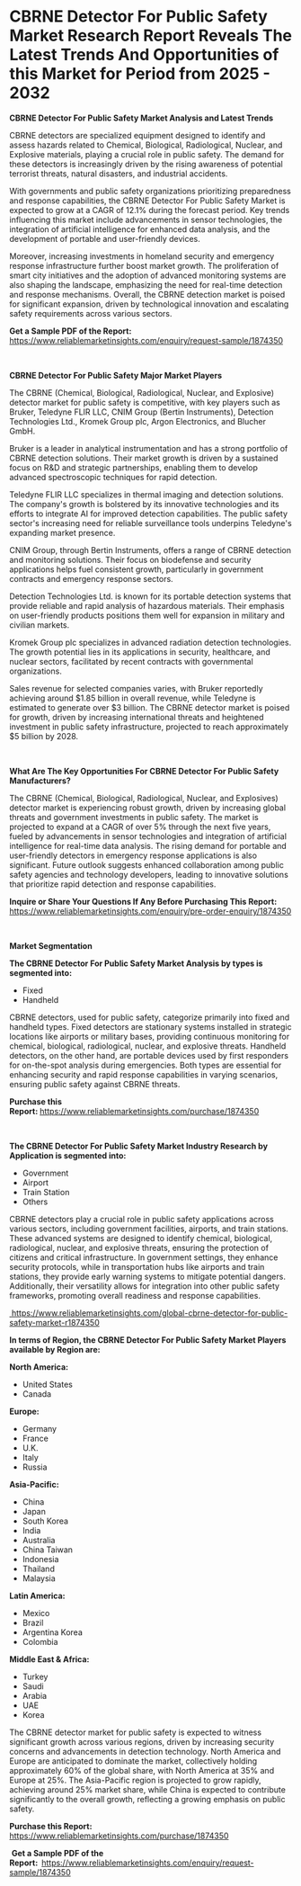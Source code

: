 <p><h1>CBRNE Detector For Public Safety Market Research Report Reveals The Latest Trends And Opportunities of this Market for Period from 2025 - 2032</h1></p><p><strong>CBRNE Detector For Public Safety Market Analysis and Latest Trends</strong></p>
<p><p>CBRNE detectors are specialized equipment designed to identify and assess hazards related to Chemical, Biological, Radiological, Nuclear, and Explosive materials, playing a crucial role in public safety. The demand for these detectors is increasingly driven by the rising awareness of potential terrorist threats, natural disasters, and industrial accidents. </p><p>With governments and public safety organizations prioritizing preparedness and response capabilities, the CBRNE Detector For Public Safety Market is expected to grow at a CAGR of 12.1% during the forecast period. Key trends influencing this market include advancements in sensor technologies, the integration of artificial intelligence for enhanced data analysis, and the development of portable and user-friendly devices. </p><p>Moreover, increasing investments in homeland security and emergency response infrastructure further boost market growth. The proliferation of smart city initiatives and the adoption of advanced monitoring systems are also shaping the landscape, emphasizing the need for real-time detection and response mechanisms. Overall, the CBRNE detection market is poised for significant expansion, driven by technological innovation and escalating safety requirements across various sectors.</p></p>
<p><strong>Get a Sample PDF of the Report:&nbsp;</strong> <a href="https://www.reliablemarketinsights.com/enquiry/request-sample/1874350?utm_campaign=2638&utm_medium=2&utm_source=Github&utm_content=ia&utm_term=12042025&utm_id=cbrne-detector-for-public-safety">https://www.reliablemarketinsights.com/enquiry/request-sample/1874350</a></p>
<p>&nbsp;</p>
<p><strong>CBRNE Detector For Public Safety Major Market Players</strong></p>
<p><p>The CBRNE (Chemical, Biological, Radiological, Nuclear, and Explosive) detector market for public safety is competitive, with key players such as Bruker, Teledyne FLIR LLC, CNIM Group (Bertin Instruments), Detection Technologies Ltd., Kromek Group plc, Argon Electronics, and Blucher GmbH. </p><p>Bruker is a leader in analytical instrumentation and has a strong portfolio of CBRNE detection solutions. Their market growth is driven by a sustained focus on R&D and strategic partnerships, enabling them to develop advanced spectroscopic techniques for rapid detection. </p><p>Teledyne FLIR LLC specializes in thermal imaging and detection solutions. The company's growth is bolstered by its innovative technologies and its efforts to integrate AI for improved detection capabilities. The public safety sector's increasing need for reliable surveillance tools underpins Teledyne's expanding market presence.</p><p>CNIM Group, through Bertin Instruments, offers a range of CBRNE detection and monitoring solutions. Their focus on biodefense and security applications helps fuel consistent growth, particularly in government contracts and emergency response sectors.</p><p>Detection Technologies Ltd. is known for its portable detection systems that provide reliable and rapid analysis of hazardous materials. Their emphasis on user-friendly products positions them well for expansion in military and civilian markets.</p><p>Kromek Group plc specializes in advanced radiation detection technologies. The growth potential lies in its applications in security, healthcare, and nuclear sectors, facilitated by recent contracts with governmental organizations.</p><p>Sales revenue for selected companies varies, with Bruker reportedly achieving around $1.85 billion in overall revenue, while Teledyne is estimated to generate over $3 billion. The CBRNE detector market is poised for growth, driven by increasing international threats and heightened investment in public safety infrastructure, projected to reach approximately $5 billion by 2028.</p></p>
<p>&nbsp;</p>
<p><strong>What Are The Key Opportunities For CBRNE Detector For Public Safety Manufacturers?</strong></p>
<p><p>The CBRNE (Chemical, Biological, Radiological, Nuclear, and Explosives) detector market is experiencing robust growth, driven by increasing global threats and government investments in public safety. The market is projected to expand at a CAGR of over 5% through the next five years, fueled by advancements in sensor technologies and integration of artificial intelligence for real-time data analysis. The rising demand for portable and user-friendly detectors in emergency response applications is also significant. Future outlook suggests enhanced collaboration among public safety agencies and technology developers, leading to innovative solutions that prioritize rapid detection and response capabilities.</p></p>
<p><strong>Inquire or Share Your Questions If Any Before Purchasing This Report:</strong> <a href="https://www.reliablemarketinsights.com/enquiry/pre-order-enquiry/1874350?utm_campaign=2638&utm_medium=2&utm_source=Github&utm_content=ia&utm_term=12042025&utm_id=cbrne-detector-for-public-safety">https://www.reliablemarketinsights.com/enquiry/pre-order-enquiry/1874350</a></p>
<p>&nbsp;</p>
<p><strong>Market Segmentation</strong></p>
<p><strong>The CBRNE Detector For Public Safety Market Analysis by types is segmented into:</strong></p>
<p><ul><li>Fixed</li><li>Handheld</li></ul></p>
<p><p>CBRNE detectors, used for public safety, categorize primarily into fixed and handheld types. Fixed detectors are stationary systems installed in strategic locations like airports or military bases, providing continuous monitoring for chemical, biological, radiological, nuclear, and explosive threats. Handheld detectors, on the other hand, are portable devices used by first responders for on-the-spot analysis during emergencies. Both types are essential for enhancing security and rapid response capabilities in varying scenarios, ensuring public safety against CBRNE threats.</p></p>
<p><strong>Purchase this Report:&nbsp;</strong><a href="https://www.reliablemarketinsights.com/purchase/1874350?utm_campaign=2638&utm_medium=2&utm_source=Github&utm_content=ia&utm_term=12042025&utm_id=cbrne-detector-for-public-safety">https://www.reliablemarketinsights.com/purchase/1874350</a></p>
<p>&nbsp;</p>
<p><strong>The CBRNE Detector For Public Safety Market Industry Research by Application is segmented into:</strong></p>
<p><ul><li>Government</li><li>Airport</li><li>Train Station</li><li>Others</li></ul></p>
<p><p>CBRNE detectors play a crucial role in public safety applications across various sectors, including government facilities, airports, and train stations. These advanced systems are designed to identify chemical, biological, radiological, nuclear, and explosive threats, ensuring the protection of citizens and critical infrastructure. In government settings, they enhance security protocols, while in transportation hubs like airports and train stations, they provide early warning systems to mitigate potential dangers. Additionally, their versatility allows for integration into other public safety frameworks, promoting overall readiness and response capabilities.</p></p>
<p><a href="https://www.reliablemarketinsights.com/global-cbrne-detector-for-public-safety-market-r1874350?utm_campaign=2638&utm_medium=2&utm_source=Github&utm_content=ia&utm_term=12042025&utm_id=cbrne-detector-for-public-safety">&nbsp;https://www.reliablemarketinsights.com/global-cbrne-detector-for-public-safety-market-r1874350</a></p>
<p><strong>In terms of Region, the CBRNE Detector For Public Safety Market Players available by Region are:</strong></p>
<p>
    <p> <strong> North America: </strong>
        <ul>
            <li>United States</li>
            <li>Canada</li>
        </ul>
        </p> 
    <p> <strong> Europe: </strong>
        <ul>
            <li>Germany</li>
            <li>France</li>
            <li>U.K.</li>
            <li>Italy</li>
            <li>Russia</li>
        </ul>
        </p> 
    <p> <strong> Asia-Pacific: </strong>
        <ul>
            <li>China</li>
            <li>Japan</li>
            <li>South Korea</li>
            <li>India</li>
            <li>Australia</li>
            <li>China Taiwan</li>
            <li>Indonesia</li>
            <li>Thailand</li>
            <li>Malaysia</li>
        </ul>
        </p> 
    <p> <strong> Latin America: </strong>
        <ul>
            <li>Mexico</li>
            <li>Brazil</li>
            <li>Argentina Korea</li>
            <li>Colombia</li>
        </ul>
        </p> 
    <p> <strong> Middle East & Africa: </strong>
        <ul>
            <li>Turkey</li>
            <li>Saudi</li>
            <li>Arabia</li>
            <li>UAE</li>
            <li>Korea</li>
        </ul>
    </p>
    </p>
<p><p>The CBRNE detector market for public safety is expected to witness significant growth across various regions, driven by increasing security concerns and advancements in detection technology. North America and Europe are anticipated to dominate the market, collectively holding approximately 60% of the global share, with North America at 35% and Europe at 25%. The Asia-Pacific region is projected to grow rapidly, achieving around 25% market share, while China is expected to contribute significantly to the overall growth, reflecting a growing emphasis on public safety.</p></p>
<p><strong>Purchase this Report: </strong><a href="https://www.reliablemarketinsights.com/purchase/1874350?utm_campaign=2638&utm_medium=2&utm_source=Github&utm_content=ia&utm_term=12042025&utm_id=cbrne-detector-for-public-safety">https://www.reliablemarketinsights.com/purchase/1874350</a></p>
<p>&nbsp;<strong>Get a Sample PDF of the Report:&nbsp;&nbsp;</strong><a href="https://www.reliablemarketinsights.com/enquiry/request-sample/1874350?utm_campaign=2638&utm_medium=2&utm_source=Github&utm_content=ia&utm_term=12042025&utm_id=cbrne-detector-for-public-safety">https://www.reliablemarketinsights.com/enquiry/request-sample/1874350</a></p>
<p><strong></strong></p>
<p><p></p><p></p><p></p></p>